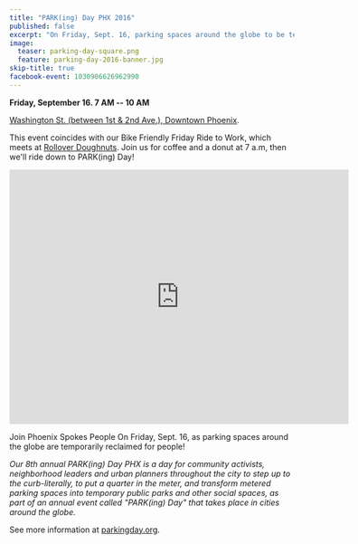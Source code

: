 ```yaml
---
title: "PARK(ing) Day PHX 2016"
published: false
excerpt: "On Friday, Sept. 16, parking spaces around the globe to be temporarily reclaimed for people!"
image:
  teaser: parking-day-square.png
  feature: parking-day-2016-banner.jpg
skip-title: true
facebook-event: 1030906626962990
---
```


**Friday, September 16. 7 AM -- 10 AM**

[Washington St. (between 1st & 2nd Ave.), Downtown Phoenix](https://goo.gl/maps/qBTJiqbgHz22).

This event coincides with our Bike Friendly Friday Ride to Work, which meets at [Rollover Doughnuts](http://www.shortleashhotdogs.com/locations). Join us for coffee and a donut  at 7 a.m, then we'll ride down to PARK(ing) Day!

<iframe src="https://www.google.com/maps/embed?pb=!1m32!1m12!1m3!1d13314.176934534258!2d-112.08621760728816!3d33.461178842332664!2m3!1f0!2f0!3f0!3m2!1i1024!2i768!4f13.1!4m17!3e1!4m5!1s0x872b1242e239f24d%3A0x68638e30235b32f1!2sRollover+Doughnuts%2C+West+Vernon+Avenue%2C+Phoenix%2C+AZ!3m2!1d33.474117!2d-112.07447599999999!4m3!3m2!1d33.449301399999996!2d-112.0802075!4m5!1s0x872b1221700b2e3d%3A0x6a0b00bfff09d262!2sCentral+City%2C+Phoenix%2C+AZ+85003!3m2!1d33.4482413!2d-112.07508849999999!5e0!3m2!1sen!2sus!4v1473978504003" width="600" height="450" frameborder="0" style="border:0" allowfullscreen></iframe>

Join Phoenix Spokes People On Friday, Sept. 16, as parking spaces around the globe are temporarily reclaimed for people!

*Our 8th annual PARK(ing) Day PHX is a day for community activists,
neighborhood leaders and urban planners throughout the city to step up
to the curb-literally, to put a quarter in the meter, and transform
metered parking spaces into temporary public parks and other social
spaces, as part of an annual event called "PARK(ing) Day" that takes
place in cities around the globe.*

See more information at [parkingday.org](http://parkingday.org/).
